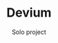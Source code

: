 ---
title: 'Devium'
subtitle: 'Solo project'
description : "Inspired by sites like Medium and Dev.to, I built this API that allows users to register and log in, publish articles in text format, edit, and delete them. Currently, I'm working on the documentation using Swagger UI and plan to add more features in the future, such as image uploading for user avatars or a system for reactions and comments on the various articles users write. More information can be found in the README of the repository."
repositoryURL : 'https://github.com/eliasvelazquezdev/blog_API'
techStack : ["https://ziadoua.github.io/m3-Markdown-Badges/badges/Django/django1.svg", "https://img.shields.io/badge/DJANGO-REST-ff1709?style=for-the-badge&logo=django&logoColor=white&color=ff1709&labelColor=gray", "https://ziadoua.github.io/m3-Markdown-Badges/badges/PostgreSQL/postgresql1.svg"]
---